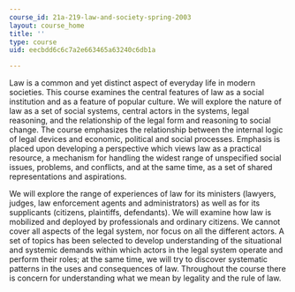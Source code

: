 ```yaml
---
course_id: 21a-219-law-and-society-spring-2003
layout: course_home
title: ''
type: course
uid: eecbdd6c6c7a2e663465a63240c6db1a

---
```

Law is a common and yet distinct aspect of everyday life in modern societies. This course examines the central features of law as a social institution and as a feature of popular culture. We will explore the nature of law as a set of social systems, central actors in the systems, legal reasoning, and the relationship of the legal form and reasoning to social change. The course emphasizes the relationship between the internal logic of legal devices and economic, political and social processes. Emphasis is placed upon developing a perspective which views law as a practical resource, a mechanism for handling the widest range of unspecified social issues, problems, and conflicts, and at the same time, as a set of shared representations and aspirations.

We will explore the range of experiences of law for its ministers (lawyers, judges, law enforcement agents and administrators) as well as for its supplicants (citizens, plaintiffs, defendants). We will examine how law is mobilized and deployed by professionals and ordinary citizens. We cannot cover all aspects of the legal system, nor focus on all the different actors. A set of topics has been selected to develop understanding of the situational and systemic demands within which actors in the legal system operate and perform their roles; at the same time, we will try to discover systematic patterns in the uses and consequences of law. Throughout the course there is concern for understanding what we mean by legality and the rule of law.

